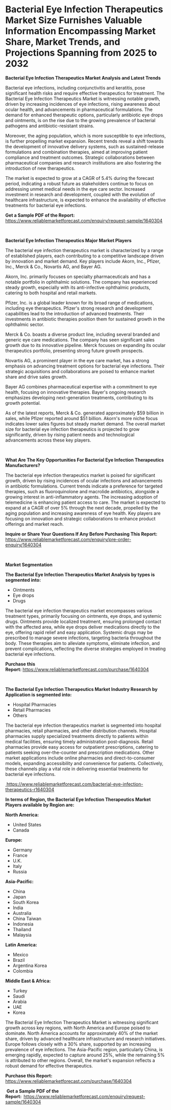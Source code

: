 <p><h1>Bacterial Eye Infection Therapeutics Market Size Furnishes Valuable Information Encompassing Market Share, Market Trends, and Projections Spanning from 2025 to 2032</h1></p><p><strong>Bacterial Eye Infection Therapeutics Market Analysis and Latest Trends</strong></p>
<p><p>Bacterial eye infections, including conjunctivitis and keratitis, pose significant health risks and require effective therapeutics for treatment. The Bacterial Eye Infection Therapeutics Market is witnessing notable growth, driven by increasing incidences of eye infections, rising awareness about ocular health, and advancements in pharmaceutical formulations. The demand for enhanced therapeutic options, particularly antibiotic eye drops and ointments, is on the rise due to the growing prevalence of bacterial pathogens and antibiotic-resistant strains.</p><p>Moreover, the aging population, which is more susceptible to eye infections, is further propelling market expansion. Recent trends reveal a shift towards the development of innovative delivery systems, such as sustained-release formulations and combination therapies, aimed at improving patient compliance and treatment outcomes. Strategic collaborations between pharmaceutical companies and research institutions are also fostering the introduction of new therapeutics.</p><p>The market is expected to grow at a CAGR of 5.4% during the forecast period, indicating a robust future as stakeholders continue to focus on addressing unmet medical needs in the eye care sector. Increased investment in research and development, coupled with the evolution of healthcare infrastructure, is expected to enhance the availability of effective treatments for bacterial eye infections.</p></p>
<p><strong>Get a Sample PDF of the Report:&nbsp;</strong> <a href="https://www.reliablemarketforecast.com/enquiry/request-sample/1640304?utm_campaign=2452&utm_medium=2&utm_source=Github&utm_content=ia&utm_term=19042025&utm_id=bacterial-eye-infection-therapeutics">https://www.reliablemarketforecast.com/enquiry/request-sample/1640304</a></p>
<p>&nbsp;</p>
<p><strong>Bacterial Eye Infection Therapeutics Major Market Players</strong></p>
<p><p>The bacterial eye infection therapeutics market is characterized by a range of established players, each contributing to a competitive landscape driven by innovation and market demand. Key players include Akorn, Inc., Pfizer, Inc., Merck & Co., Novartis AG, and Bayer AG.</p><p>Akorn, Inc. primarily focuses on specialty pharmaceuticals and has a notable portfolio in ophthalmic solutions. The company has experienced steady growth, especially with its anti-infective ophthalmic products, catering to both hospital and retail markets.</p><p>Pfizer, Inc. is a global leader known for its broad range of medications, including eye therapeutics. Pfizer's strong research and development capabilities lead to the introduction of advanced treatments. Their investments in antibiotic therapies position them for sustained growth in the ophthalmic sector.</p><p>Merck & Co. boasts a diverse product line, including several branded and generic eye care medications. The company has seen significant sales growth due to its innovative pipeline. Merck focuses on expanding its ocular therapeutics portfolio, presenting strong future growth prospects.</p><p>Novartis AG, a prominent player in the eye care market, has a strong emphasis on advancing treatment options for bacterial eye infections. Their strategic acquisitions and collaborations are poised to enhance market share and drive sales growth.</p><p>Bayer AG combines pharmaceutical expertise with a commitment to eye health, focusing on innovative therapies. Bayer's ongoing research emphasizes developing next-generation treatments, contributing to its growth potential.</p><p>As of the latest reports, Merck & Co. generated approximately $59 billion in sales, while Pfizer reported around $51 billion. Akorn's more niche focus indicates lower sales figures but steady market demand. The overall market size for bacterial eye infection therapeutics is projected to grow significantly, driven by rising patient needs and technological advancements across these key players.</p></p>
<p>&nbsp;</p>
<p><strong>What Are The Key Opportunities For Bacterial Eye Infection Therapeutics Manufacturers?</strong></p>
<p><p>The bacterial eye infection therapeutics market is poised for significant growth, driven by rising incidences of ocular infections and advancements in antibiotic formulations. Current trends indicate a preference for targeted therapies, such as fluoroquinolone and macrolide antibiotics, alongside a growing interest in anti-inflammatory agents. The increasing adoption of telemedicine is enhancing patient access to care. The market is expected to expand at a CAGR of over 5% through the next decade, propelled by the aging population and increasing awareness of eye health. Key players are focusing on innovation and strategic collaborations to enhance product offerings and market reach.</p></p>
<p><strong>Inquire or Share Your Questions If Any Before Purchasing This Report:</strong> <a href="https://www.reliablemarketforecast.com/enquiry/pre-order-enquiry/1640304?utm_campaign=2452&utm_medium=2&utm_source=Github&utm_content=ia&utm_term=19042025&utm_id=bacterial-eye-infection-therapeutics">https://www.reliablemarketforecast.com/enquiry/pre-order-enquiry/1640304</a></p>
<p>&nbsp;</p>
<p><strong>Market Segmentation</strong></p>
<p><strong>The Bacterial Eye Infection Therapeutics Market Analysis by types is segmented into:</strong></p>
<p><ul><li>Ointments</li><li>Eye drops</li><li>Drugs</li></ul></p>
<p><p>The bacterial eye infection therapeutics market encompasses various treatment types, primarily focusing on ointments, eye drops, and systemic drugs. Ointments provide localized treatment, ensuring prolonged contact with the affected area, while eye drops deliver medications directly to the eye, offering rapid relief and easy application. Systemic drugs may be prescribed to manage severe infections, targeting bacteria throughout the body. These therapies aim to alleviate symptoms, eliminate infection, and prevent complications, reflecting the diverse strategies employed in treating bacterial eye infections.</p></p>
<p><strong>Purchase this Report:&nbsp;</strong><a href="https://www.reliablemarketforecast.com/purchase/1640304?utm_campaign=2452&utm_medium=2&utm_source=Github&utm_content=ia&utm_term=19042025&utm_id=bacterial-eye-infection-therapeutics">https://www.reliablemarketforecast.com/purchase/1640304</a></p>
<p>&nbsp;</p>
<p><strong>The Bacterial Eye Infection Therapeutics Market Industry Research by Application is segmented into:</strong></p>
<p><ul><li>Hospital Pharmacies</li><li>Retail Pharmacies</li><li>Others</li></ul></p>
<p><p>The bacterial eye infection therapeutics market is segmented into hospital pharmacies, retail pharmacies, and other distribution channels. Hospital pharmacies supply specialized treatments directly to patients within medical facilities, ensuring timely administration post-diagnosis. Retail pharmacies provide easy access for outpatient prescriptions, catering to patients seeking over-the-counter and prescription medications. Other market applications include online pharmacies and direct-to-consumer models, expanding accessibility and convenience for patients. Collectively, these channels play a vital role in delivering essential treatments for bacterial eye infections.</p></p>
<p><a href="https://www.reliablemarketforecast.com/bacterial-eye-infection-therapeutics-r1640304?utm_campaign=2452&utm_medium=2&utm_source=Github&utm_content=ia&utm_term=19042025&utm_id=bacterial-eye-infection-therapeutics">&nbsp;https://www.reliablemarketforecast.com/bacterial-eye-infection-therapeutics-r1640304</a></p>
<p><strong>In terms of Region, the Bacterial Eye Infection Therapeutics Market Players available by Region are:</strong></p>
<p>
    <p> <strong> North America: </strong>
        <ul>
            <li>United States</li>
            <li>Canada</li>
        </ul>
        </p> 
    <p> <strong> Europe: </strong>
        <ul>
            <li>Germany</li>
            <li>France</li>
            <li>U.K.</li>
            <li>Italy</li>
            <li>Russia</li>
        </ul>
        </p> 
    <p> <strong> Asia-Pacific: </strong>
        <ul>
            <li>China</li>
            <li>Japan</li>
            <li>South Korea</li>
            <li>India</li>
            <li>Australia</li>
            <li>China Taiwan</li>
            <li>Indonesia</li>
            <li>Thailand</li>
            <li>Malaysia</li>
        </ul>
        </p> 
    <p> <strong> Latin America: </strong>
        <ul>
            <li>Mexico</li>
            <li>Brazil</li>
            <li>Argentina Korea</li>
            <li>Colombia</li>
        </ul>
        </p> 
    <p> <strong> Middle East & Africa: </strong>
        <ul>
            <li>Turkey</li>
            <li>Saudi</li>
            <li>Arabia</li>
            <li>UAE</li>
            <li>Korea</li>
        </ul>
    </p>
    </p>
<p><p>The Bacterial Eye Infection Therapeutics Market is witnessing significant growth across key regions, with North America and Europe poised to dominate. North America accounts for approximately 40% of the market share, driven by advanced healthcare infrastructure and research initiatives. Europe follows closely with a 30% share, supported by an increasing prevalence of eye infections. The Asia-Pacific region, particularly China, is emerging rapidly, expected to capture around 25%, while the remaining 5% is attributed to other regions. Overall, the market's expansion reflects a robust demand for effective therapeutics.</p></p>
<p><strong>Purchase this Report: </strong><a href="https://www.reliablemarketforecast.com/purchase/1640304?utm_campaign=2452&utm_medium=2&utm_source=Github&utm_content=ia&utm_term=19042025&utm_id=bacterial-eye-infection-therapeutics">https://www.reliablemarketforecast.com/purchase/1640304</a></p>
<p>&nbsp;<strong>Get a Sample PDF of the Report:&nbsp;&nbsp;</strong><a href="https://www.reliablemarketforecast.com/enquiry/request-sample/1640304?utm_campaign=2452&utm_medium=2&utm_source=Github&utm_content=ia&utm_term=19042025&utm_id=bacterial-eye-infection-therapeutics">https://www.reliablemarketforecast.com/enquiry/request-sample/1640304</a></p>
<p><strong></strong></p>
<p><p></p><p></p><p></p></p>